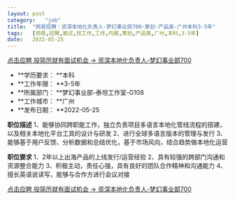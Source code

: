 ```yaml
---
layout:	post
category:	"job"
title:	"网易招聘：资深本地化负责人-梦幻事业部700-策划-产品类-广州本科3-5年"
tags:	[网易,招聘,面试,找工作,工作,内推,策划,产品类,广州,本科,3-5年]
date:	2022-05-25
---
```


[点击应聘 投简历就有面试机会 -> 资深本地化负责人-梦幻事业部700](http://mobile.bole.netease.com/bole/boleDetail?id=40295&employeeId=346f03c3cda5f04c&key=all)



- **学历要求： **本科
- **工作年限： **3-5年
- **所属部门： **梦幻事业部-泰坦工作室-G108
- **工作城市： **广州
- **发布日期： **2022-05-25



**职位描述**
1、能够协同跨职能工作，独立负责项目多语言本地化管线流程的搭建，以及相关本地化平台工具的设计与研发
2、进行全球多语言版本的管理与发行
3、能够基于用户反馈、分析数据和总结优化，基于市场风向，结合趋势做本地化运营



**职位要求**
1、2年以上出海产品的上线发行/运营经验
2、具有较强的跨部门沟通和资源整合能力
3、积极主动，责任心强，具有良好的团队合作精神和沟通能力
4、擅长英语说读写，能够与合作方进行会议对接



[点击应聘 投简历就有面试机会 -> 资深本地化负责人-梦幻事业部700](http://mobile.bole.netease.com/bole/boleDetail?id=40295&employeeId=346f03c3cda5f04c&key=all)